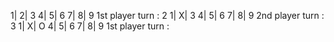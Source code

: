 1| 2| 3
4| 5| 6
7| 8| 9
1st player turn : 2
1| X| 3
4| 5| 6
7| 8| 9
2nd player turn : 3
1| X| O
4| 5| 6
7| 8| 9
1st player turn :
